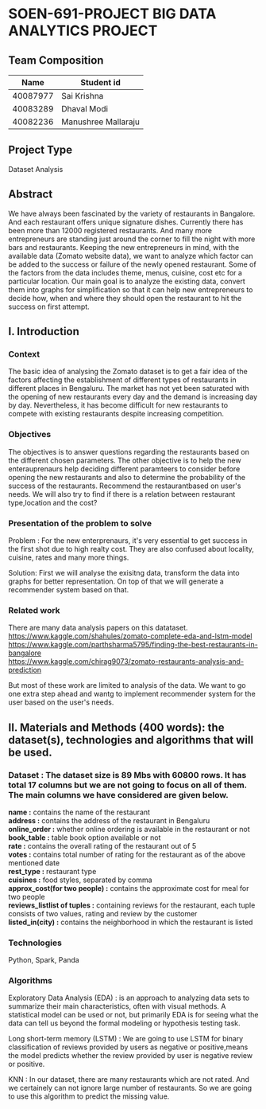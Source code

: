 # SOEN-691-PROJECT BIG DATA ANALYTICS PROJECT

## Team Composition

| Name  | Student id |
| --- | --- |
| 40087977 | Sai Krishna |
| 40083289 | Dhaval Modi |
| 40082236 | Manushree Mallaraju |

## Project Type
Dataset Analysis

## Abstract
We have always been fascinated by the variety of restaurants in Bangalore. And each restaurant offers unique signature dishes. Currently there has been more than 12000 registered restaurants. And many more entrepreneurs are standing just around the corner to fill the night with more bars and restaurants. Keeping the new entrepreneurs in mind, with the available data (Zomato website data), we want to analyze which factor can be added to the success or failure of the newly opened restaurant. Some of the factors from the data includes theme, menus, cuisine, cost etc for a particular location. Our main goal is to analyze the existing data, convert them into graphs for simplification so that it can help new entrepreneurs to decide how, when and where they should open the restaurant to hit the success on first attempt.

## I. Introduction
### Context

The basic idea of analysing the Zomato dataset is to get a fair idea of the factors affecting the establishment of different types of restaurants in different places in Bengaluru. The market has not yet been saturated with the opening of new restaurants every day and the demand is increasing day by day. Nevertheless, it has become difficult for new restaurants to compete with existing restaurants despite increasing competition.

### Objectives

The objectives is to answer questions regarding the restaurants based on the different chosen parameters. 
The other objective is to help the new enterauprenaurs help deciding different paramteers to consider before opening the new restaurants and also to determine the probability of the success of the restaurants.
Recommend the restaurantbased on user's needs.
We will also try to find if there is a relation between restaurant type,location and the cost?

### Presentation of the problem to solve

Problem : For the new enterprenaurs, it's very essential to get success in the first shot due to high realty cost. 
They are also confused about locality, cuisine, rates and many more things.

Solution: First we will analyse the exisitng data, transform the data into graphs for better representation. 
On top of that we will generate a recommender system based on that.  

### Related work 

There are many data analysis papers on this datataset. <br />
https://www.kaggle.com/shahules/zomato-complete-eda-and-lstm-model <br />
https://www.kaggle.com/parthsharma5795/finding-the-best-restaurants-in-bangalore <br />
https://www.kaggle.com/chirag9073/zomato-restaurants-analysis-and-prediction <br />

But most of these work are limited to analysis of the data. We want to go one extra step ahead and wantg to implement 
recommender system for the user based on the user's needs.

## II. Materials and Methods (400 words): the dataset(s), technologies and algorithms that will be used.

### Dataset : The dataset size is 89 Mbs with 60800 rows. It has total 17 columns but we are not going to focus on all of them. The main columns we have considered are given below.

<b>name :</b> contains the name of the restaurant <br />
<b>address :</b> contains the address of the restaurant in Bengaluru <br />
<b>online_order :</b> whether online ordering is available in the restaurant or not <br />
<b>book_table :</b> table book option available or not <br />
<b>rate :</b> contains the overall rating of the restaurant out of 5 <br />
<b>votes :</b> contains total number of rating for the restaurant as of the above mentioned date <br />
<b>rest_type :</b> restaurant type <br />
<b>cuisines :</b> food styles, separated by comma <br />
<b>approx_cost(for two people) :</b> contains the approximate cost for meal for two people <br />
<b>reviews_listlist of tuples :</b>  containing reviews for the restaurant, each tuple consists of two values, rating and review by the customer <br />
<b>listed_in(city) :</b> contains the neighborhood in which the restaurant is listed <br />

### Technologies

Python, Spark, Panda

### Algorithms

Exploratory Data Analysis (EDA) : is an approach to analyzing data sets to summarize their main characteristics, often with visual methods. A statistical model can be used or not, but primarily EDA is for seeing what the data can tell us beyond the formal modeling or hypothesis testing task.

Long short-term memory (LSTM) : We are going to use LSTM for binary classification of reviews provided by users as negative or positive,means the model predicts whether the review provided by user is negative review or positive.

KNN : In our dataset, there are many restaurants which are not rated. And we certainely can not ignore large number of restaurants. So we are going to use this algorithm to predict the missing value.
